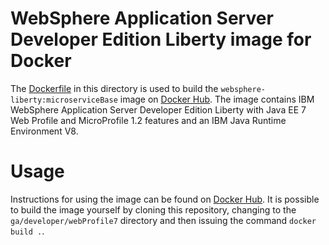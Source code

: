 # WebSphere Application Server Developer Edition Liberty image for Docker

The [Dockerfile](Dockerfile) in this directory is used to build the `websphere-liberty:microserviceBase` image on [Docker Hub](https://registry.hub.docker.com/_/websphere-liberty/). The image contains IBM WebSphere Application Server Developer Edition Liberty with Java EE 7 Web Profile and MicroProfile 1.2 features and an IBM Java Runtime Environment V8.  

# Usage

Instructions for using the image can be found on [Docker Hub](https://registry.hub.docker.com/_/websphere-liberty/). It is possible to build the image yourself by cloning this repository, changing to the `ga/developer/webProfile7` directory and then issuing the command `docker build .`.
